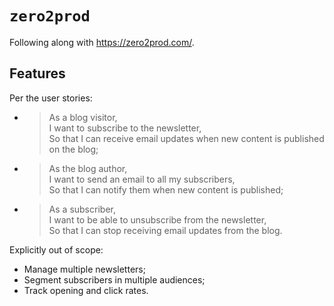 # `zero2prod`

Following along with https://zero2prod.com/.

## Features

Per the user stories:

- > As a blog visitor,<br>
  > I want to subscribe to the newsletter,<br>
  > So that I can receive email updates when new content is published on the blog;

- > As the blog author,<br>
  > I want to send an email to all my subscribers,<br>
  > So that I can notify them when new content is published;

- > As a subscriber,<br>
  > I want to be able to unsubscribe from the newsletter,<br>
  > So that I can stop receiving email updates from the blog.

Explicitly out of scope:

- Manage multiple newsletters;
- Segment subscribers in multiple audiences;
- Track opening and click rates.
